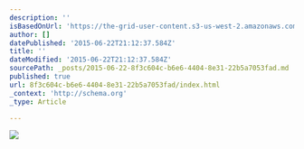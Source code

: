 ```yaml
---
description: ''
isBasedOnUrl: 'https://the-grid-user-content.s3-us-west-2.amazonaws.com/19902279-56b2-4d13-8a7e-74a7731b2946.JPG'
author: []
datePublished: '2015-06-22T21:12:37.584Z'
title: ''
dateModified: '2015-06-22T21:12:37.584Z'
sourcePath: _posts/2015-06-22-8f3c604c-b6e6-4404-8e31-22b5a7053fad.md
published: true
url: 8f3c604c-b6e6-4404-8e31-22b5a7053fad/index.html
_context: 'http://schema.org'
_type: Article

---
```

![](https://the-grid-user-content.s3-us-west-2.amazonaws.com/19902279-56b2-4d13-8a7e-74a7731b2946.JPG)